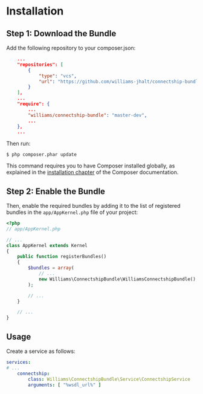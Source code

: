 Installation
============

Step 1: Download the Bundle
---------------------------

Add the following repository to your composer.json:

```json
    ...
    "repositories": [
        {
            "type": "vcs",
            "url": "https://github.com/williams-jhalt/connectship-bundle"
        }
    ],
    ...    
    "require": {
        ...
        "williams/connectship-bundle": "master-dev",
        ...
    },
    ...
```

Then run:

```console
$ php composer.phar update
```

This command requires you to have Composer installed globally, as explained
in the [installation chapter](https://getcomposer.org/doc/00-intro.md)
of the Composer documentation.

Step 2: Enable the Bundle
-------------------------

Then, enable the required bundles by adding it to the list of registered bundles
in the `app/AppKernel.php` file of your project:

```php
<?php
// app/AppKernel.php

// ...
class AppKernel extends Kernel
{
    public function registerBundles()
    {
        $bundles = array(
            // ...
            new Williams\ConnectshipBundle\WilliamsConnectshipBundle(),
        );

        // ...
    }

    // ...
}
```

Usage
-----

Create a service as follows:

```yml
services:
# ...
    connectship:
        class: Williams\ConnectshipBundle\Service\ConnectshipService
        arguments: [ "%wsdl_url%" ] 
```